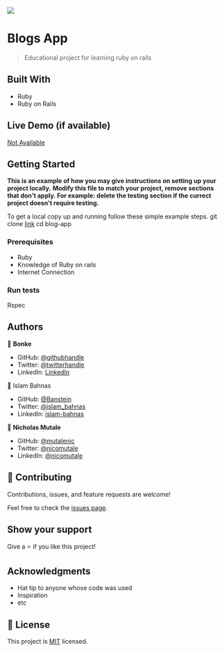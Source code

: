 ![](https://img.shields.io/badge/Microverse-blueviolet)

# Blogs App

> Educational project for learning ruby on rails


## Built With

- Ruby
- Ruby on Rails

## Live Demo (if available)

[Not Available](https://livedemo.com)


## Getting Started

**This is an example of how you may give instructions on setting up your project locally.**
**Modify this file to match your project, remove sections that don't apply. For example: delete the testing section if the currect project doesn't require testing.**


To get a local copy up and running follow these simple example steps.
git clone [link](https://github.com/BonkeGcobo/blog-app.git)
cd blog-app

### Prerequisites
 - Ruby
 - Knowledge of Ruby on rails
 - Internet Connection


### Run tests

Rspec

## Authors

👤 **Bonke**

- GitHub: [@githubhandle](https://github.com/bonkegcobo)
- Twitter: [@twitterhandle](https://twitter.com/bonkegcobo)
- LinkedIn: [LinkedIn](https://linkedin.com/in/bonkegcobo)

👤 Islam Bahnas

- GitHub: [@Banstein](https://github.com/Banstein)
- Twitter: [@islam_bahnas](https://twitter.com/islam_bahnas)
- LinkedIn: [islam-bahnas](www.linkedin.com/in/islam-bahnas)

👤 **Nicholas Mutale**

- GitHub: [@mutalenic](https://github.com/Mutalenic)
- Twitter: [@nicomutale](https://twitter.com/nicomutale)
- LinkedIn: [@nicomutale](https://www.linkedin.com/in/nicomutale/)


## 🤝 Contributing

Contributions, issues, and feature requests are welcome!

Feel free to check the [issues page](../../issues/).

## Show your support

Give a ⭐️ if you like this project!

## Acknowledgments

- Hat tip to anyone whose code was used
- Inspiration
- etc

## 📝 License

This project is [MIT](./MIT.md) licensed.
